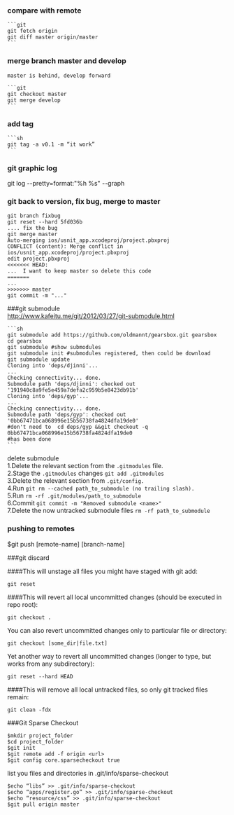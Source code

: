 ### compare with remote

	```git
	git fetch origin
	git diff master origin/master
	```

### merge branch master and develop
	master is behind, develop forward

	```git
	git checkout master
	git merge develop
	```

### add tag

	```sh
	git tag -a v0.1 -m “it work”
	```

### git graphic log

git log --pretty=format:"%h %s" --graph

### git back to version, fix bug, merge to master

    git branch fixbug
    git reset --hard 5fd036b
    .... fix the bug
    git merge master
    Auto-merging ios/usnit_app.xcodeproj/project.pbxproj
    CONFLICT (content): Merge conflict in ios/usnit_app.xcodeproj/project.pbxproj
    edit project.pbxproj
    <<<<<<< HEAD:
    ...  I want to keep master so delete this code
    =======
    ...
    >>>>>>> master
    git commit -m "..."
  
###git submodule  
http://www.kafeitu.me/git/2012/03/27/git-submodule.html

	```sh
	git submodule add https://github.com/oldmannt/gearsbox.git gearsbox
	cd gearsbox
	git submodule #show submodules
	git submodule init #submodules registered, then could be download
	git submodule update
	Cloning into 'deps/djinni'...
	...
	Checking connectivity... done.
	Submodule path 'deps/djinni': checked out '191940c8a9fe5e459a7defa2c959b5e8423db91b'
	Cloning into 'deps/gyp'...
	...
	Checking connectivity... done.
	Submodule path 'deps/gyp': checked out '0bb67471bca068996e15b56738fa4824dfa19de0'
	#don't need to  cd deps/gyp &&git checkout -q 0bb67471bca068996e15b56738fa4824dfa19de0
	#has been done
	```
	
delete submodule  
1.Delete the relevant section from the `.gitmodules` file.  
2.Stage the `.gitmodules` changes `git add .gitmodules`  
3.Delete the relevant section from `.git/config.`  
4.Run `git rm --cached path_to_submodule (no trailing slash).`  
5.Run `rm -rf .git/modules/path_to_submodule`  
6.Commit `git commit -m "Removed submodule <name>"`  
7.Delete the now untracked submodule files `rm -rf path_to_submodule`  

### pushing to remotes
$git push [remote-name] [branch-name]
	
###git discard

####This will unstage all files you might have staged with git add:  

	git reset
####This will revert all local uncommitted changes (should be executed in repo root):  

	git checkout .
You can also revert uncommitted changes only to particular file or directory:

	git checkout [some_dir|file.txt]
Yet another way to revert all uncommitted changes (longer to type, but works from any subdirectory):  

	git reset --hard HEAD
####This will remove all local untracked files, so only git tracked files remain:

	git clean -fdx
	
###Git Sparse Checkout  

    $mkdir project_folder
    $cd project_folder
    $git init
    $git remote add -f origin <url>
    $git config core.sparsecheckout true
list you files and directories in .git/info/sparse-checkout

    $echo “libs” >> .git/info/sparse-checkout
    $echo “apps/register.go” >> .git/info/sparse-checkout
    $echo “resource/css” >> .git/info/sparse-checkout
    $git pull origin master
    
